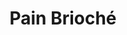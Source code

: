 ---
layout: recette
categories: [recettes]
hidden: true
lang: fr
sitemap: true
title: Pain Brioché
type: boulangerie
withYeast: true
utensils:
  - machine-pain
  - saladier
  - corne
  - coupe-pate
  - saladier
  - grille
  - pinceau
recettes:
  Viennois:
    ingredients:
      - nom: lait
        qte: 120
        unite: mL
      - nom: levure sèche
        qte: 3
        unite: gr
      - nom: oeuf
        qte: 1
      - nom: farine blanche
        qte: 240
        unite: gr
        variable: true
      - nom: sucre blanc
        qte: 15
        unite: gr
      - nom: sel
        qte: 4
        unite: gr
      - nom: beurre
        qte: 20
        unite: gr
    etapes:
      - label: Pétrissage et Pointage (la veille - soir)
        details:
          - Couper le beurre en tout petits dés
          - Dans le récipient de la machine à pain, verser le mélange lait-levure
          - Ajouter l'oeuf battu
          - Ajouter la farine
          - Ajouter le sucre
          - Ajouter le sel
          - Ajouter le beurre
          - Lancer le programme "pétrissage seulement"
          - Dégazer
          - Réserver au frais pour au moins 6h
      - label: Façonnage (le lendemain - matin)
        details:
          - Déverser le pâton sur le plan de travail
          - Dégazer
          - Diviser 
          - Replier chaque pâton en son milieu sur la longueur deux fois (dans le même sens)
          - Laisser une détente de 10 minutes au réfrigérateur
          - Placer une feuille de papier sulfurisé dans le moule à baguettes
          - Dégazer chaque pâton
          - Replier chaque pâton en son milieu sur la longueur. Tourner le pâton à 180 degrés. Répéter trois fois
          - Laisser une détente de 5 minutes
          - Allonger 1/2
          - Laisser une détente de 5 minutes
          - Allonger 2/2
          - Placer chaque pâton dans le moule à baguettes
          - Badigeonner avec un jaune d'oeuf
          - Grigner (assez profondément)
          - Laisser reposer 1 heure à 25°C
      - label: Cuisson
        emoji: 🔥
        details:
        - Cuire 15 à 20 minutes à 160°C
        - Laisser ressuer sur une grille 30 minutes
  Parker House Rolls:
    ingredients: 
      - nom: lait
        qte: 180
        unite: mL
      - nom: levure sèche
        qte: 3
        unite: gr
      - nom: oeuf
        qte: 1
      - nom: farine T55
        qte: 450
        unite: gr
        variable: true
      - nom: sucre blanc
        qte: 10
        unite: gr
      - nom: sel
        qte: 6
        unite: gr
      - nom: beurre
        qte: 75
        unite: gr
    etapes:
      - label: Pétrissage et Pointage
        details:
          - Couper le beurre en tout petits dés
          - Dans le récipient de la machine à pain, verser le mélange lait-levure
          - Ajouter l'oeuf battu
          - Ajouter la farine
          - Ajouter le sucre
          - Ajouter le sel
          - Ajouter le beurre
          - Lancer le programme "pétrissage seulement"
      - label: Division, Boulage et Détente
        details:
          - Dégazer
          - Diviser en pâtons de poids égal
          - Bouler
          - Détente de 5 minutes
      - label: Façonnage
        details:
          - Façonner en petits pains
          - Laisser reposer 45 minutes à 25°C
          - Grigner
      - label: Cuisson
        emoji: 🔥
        details:
          - Cuire 15 à 18 minutes à 200°C
          - Badigeonner avec du beurre fondu
          - Laisser ressuer sur une grille 30 minutes
---